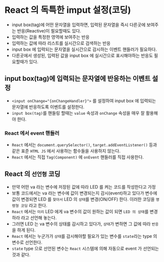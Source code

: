 # React 의 독특한 imput 설정(코딩)

- input box(tag)에 어떤 문자열을 입력하면, 입력된 문자열을 즉시 다른곳에 보여주는 반응(Reactive)이 필요할때도 있다.
- 입력하는 값을 특정한 영역에 보여주는 반응
- 입력하는 값에 따라 리스트를 실시간으로 검색하는 반응
- input box 에 입력되는 문자열을 실시간으로 감시하는 이벤트 핸들러가 필요하다.
- 다른곳에서 생성된, 입력된 값을 input box 에 실시간으로 표시해야하는 반응도 필요할때가 있다.

## input box(tag)에 입력되는 문자열에 반응하는 이벤트 설정

- `<input onChange="{onChangeHandler}">` 를 설정하여 input box 에 입력되는 문자열에 반응하도록 이벤트를 설정한다.
- `input box(tag)`를 핸들링 할때는 `value` 속성과 `onChange` 속성을 매우 잘 활용해야 한다.

### React 에서 event 핸들러

- `React` 에서는 `document.querySelector()`, `target.addEventListener()` 등과 같은 표준 `HTML JS` 에서 사용하는 함수들을 사용하지 않는다.
- `React` 에서는 직접 `Tag(Component)` 에 `onEvent` 핸들러를 직접 사용한다.

## React 의 `선언형` 코딩

- 만약 어떤 va 라는 변수에 저장된 값에 따라 LED 를 켜는 코드를 작성한다고 가정
- 보통 코드에서는 va 라는 변수에 값이 변경되는지 감시(event)하고 있다가 변수에 값이 변경되면 LED 를 `찾아서` LED 의 `상태`를 변경(ON/OFF) 한다. 이러한 코딩을 `명령형 코딩` 라고 한다.
- `React` 에서는 `미리` LED 에게 va 변수의 값이 원하는 값이 되면 `LED 의 상태`를 변경하라 라고 선언해 놓는다.
- 그러면 LED 는 va 변수의 상태를 감시하고 있다가, `상태`가 변하면 그 값에 따라 `반응`을 하게 된다.
- `React` 에서는 누군가가 `상태`를 감시해야할 필요가 있는 변수를 `state`라는 type 의 변수로 선언한다.
- `state` type 으로 선언된 변수는 `React` 시스템에 의해 자동으로 event 가 선언되는 것과 같다.
